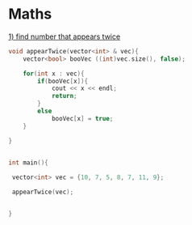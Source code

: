 # Maths

[1\) find number that appears twice ](https://www.interviewcake.com/question/python/which-appears-twice?course=fc1&section=combinatorics-probability-math)

```cpp
void appearTwice(vector<int> & vec){
	vector<bool> booVec ((int)vec.size(), false);

	for(int x : vec){
		if(booVec[x]){
			cout << x << endl;
			return;
		}
		else
			booVec[x] = true;
	}

}


int main(){
	
 vector<int> vec = {10, 7, 5, 8, 7, 11, 9};

 appearTwice(vec);


}
```

